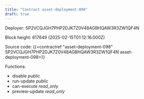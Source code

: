 ```yaml
---
title: "Contract asset-deployment-098"
draft: true
---
```

Deployer: SP2VCQJGH7PHP2DJK7Z0V48AGBHQAW3R3ZW1QF4N


 



Block height: 617649 (2025-02-15T01:12:16.000Z)

Source code: {{<contractref "asset-deployment-098" SP2VCQJGH7PHP2DJK7Z0V48AGBHQAW3R3ZW1QF4N asset-deployment-098>}}

Functions:

* disable _public_
* run-update _public_
* can-execute _read_only_
* preview-update _read_only_
